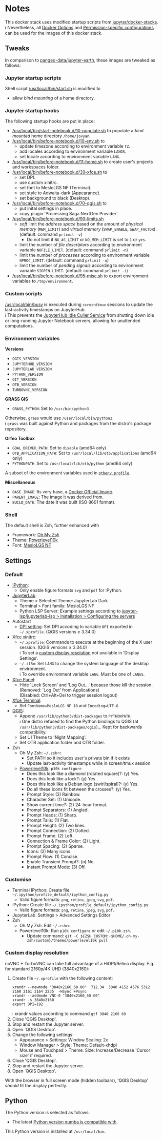 # Notes

This docker stack uses modified startup scripts from
[jupyter/docker-stacks](https://github.com/jupyter/docker-stacks).  
:information_source: Nevertheless, all [Docker Options](https://github.com/jupyter/docker-stacks/blob/main/docs/using/common.md#docker-options)
and [Permission-specific configurations](https://github.com/jupyter/docker-stacks/blob/main/docs/using/common.md#permission-specific-configurations)
can be used for the images of this docker stack.

## Tweaks

In comparison to
[pangeo-data/jupyter-earth](https://github.com/pangeo-data/jupyter-earth), these
images are tweaked as follows:

### Jupyter startup scripts

Shell script [/usr/local/bin/start.sh](base/scripts/usr/local/bin/start.sh) is
modified to

* allow *bind mounting* of a home directory.

### Jupyter startup hooks

The following startup hooks are put in place:

* [/usr/local/bin/start-notebook.d/10-populate.sh](base/scripts/usr/local/bin/start-notebook.d/10-populate.sh)
  to populate a *bind mounted* home directory `/home/jovyan`.
* [/usr/local/bin/before-notebook.d/10-env.sh](base/scripts/usr/local/bin/before-notebook.d/10-env.sh) to
  * update timezone according to environment variable `TZ`.
  * add locales according to environment variable `LANGS`.
  * set locale according to environment variable `LANG`.
* [/usr/local/bin/before-notebook.d/11-home.sh](base/scripts/usr/local/bin/before-notebook.d/11-home.sh)
  to create user's projects and workspaces folder.
* [/usr/local/bin/before-notebook.d/30-xfce.sh](base/scripts/usr/local/bin/before-notebook.d/30-xfce.sh) to
  * set DPI.
  * use custom xinitrc.
  * set font to MesloLGS NF (Terminal).
  * set style to Adwaita-dark (Appearance).
  * set background to black (Desktop).
* [/usr/local/bin/before-notebook.d/70-qgis.sh](base/scripts/usr/local/bin/before-notebook.d/70-qgis.sh) to
  * put inital settings in place.
  * copy plugin 'Processing Saga NextGen Provider'.
* [/usr/local/bin/before-notebook.d/90-limits.sh](base/scripts/usr/local/bin/before-notebook.d/90-limits.sh)
  * *soft* limit the *address space* based on the amount of *physical memory*
    (`MEM_LIMIT`) and *virtual memory* (`SWAP_ENABLE`, `SWAP_FACTOR`). (default:
    command `prlimit -v`)
    * Do not limit if `NO_AS_LIMIT` or `NO_MEM_LIMIT` is set to `1` or `yes`.
  * limit the number of *file descriptors* according to environment variable
    `NOFILE_LIMIT`. (default: command `prlimit -n`)
  * limit the number of *processes* according to environment variable
    `NPROC_LIMIT`. (default: command `prlimit -u`)
  * limit the number of *pending signals* according to environment variable
    `SIGPEN_LIMIT`. (default: command `prlimit -i`)
* [/usr/local/bin/before-notebook.d/95-misc.sh](base/scripts/usr/local/bin/before-notebook.d/95-misc.sh)
  to export environment variables to `/tmp/environment`.

### Custom scripts

[/usr/local/bin/busy](base/scripts/usr/local/bin/busy) is executed during
`screen`/`tmux` sessions to update the last-activity timestamps on JupyterHub.  
:information_source: This prevents the [JupyterHub Idle Culler Service](https://github.com/jupyterhub/jupyterhub-idle-culler)
from shutting down idle or long-running Jupyter Notebook servers, allowing for
unattended computations.

### Environment variables

**Versions**

* `QGIS_VERSION`
* `JUPYTERHUB_VERSION`
* `JUPYTERLAB_VERSION`
* `PYTHON_VERSION`
* `GIT_VERSION`
* `OTB_VERSION`
* `TURBOVNC_VERSION`

**GRASS GIS**

* `GRASS_PYTHON`: Set to `/usr/bin/python3`

Otherwise, `grass` would use `/user/local/bin/python3`.  
:information_source: `grass` was built against Python and packages from the
distro's package repository.

**Orfeo Toolbox**

* `GDAL_DRIVER_PATH`: Set to `disable` (amd64 only)
* `OTB_APPLICATION_PATH`: Set to `/usr/local/lib/otb/applications` (amd64 only)
* `PYTHONPATH`: Set to `/usr/local/lib/otb/python` (amd64 only)

A subset of the environment variables used in [`otbenv.profile`](https://github.com/orfeotoolbox/OTB/blob/develop/Packaging/Files/otbenv.profile).

**Miscellaneous**

* `BASE_IMAGE`: Its very base, a [Docker Official Image](https://hub.docker.com/search?q=&type=image&image_filter=official).
* `PARENT_IMAGE`: The image it was derived from.
* `BUILD_DATE`: The date it was built (ISO 8601 format).

### Shell

The default shell is Zsh, further enhanced with

* Framework: [Oh My Zsh](https://ohmyz.sh/)
* Theme: [Powerlevel10k](https://github.com/romkatv/powerlevel10k#oh-my-zsh)
* Font: [MesloLGS NF](https://github.com/romkatv/powerlevel10k#fonts)

## Settings

### Default

* [IPython](base/conf/ipython/usr/local/etc/ipython/ipython_config.py):
  * Only enable figure formats `svg` and `pdf` for IPython.
* [JupyterLab](base/conf/jupyterlab/usr/local/share/jupyter/lab/settings/overrides.json):
  * Theme > Selected Theme: JupyterLab Dark
  * Terminal > Font family: MesloLGS NF
  * Python LSP Server: Example settings according to [jupyter-lsp/jupyterlab-lsp > Installation > Configuring the servers](https://github.com/jupyter-lsp/jupyterlab-lsp#configuring-the-servers)
* Autostart
  * [DPI setting](base/conf/user/var/backups/skel/.config/autostart/DPI%20setting.desktop):
    Set DPI accoding to variable `DPI` exported in `~/.xprofile`. (QGIS
    versions ≥ 3.34.0)
* [Xfce xinitrc](base/conf/user/var/backups/skel/.config/xfce4/xinitrc):
  * `~/.xprofile`: Commands to execute at the beginning of the X user session.
    (QGIS versions ≥ 3.34.0)  
    :information_source: To set a
    [custom display resolution](#custom-display-resolution) not available in
    'Display Settings'.
  * `~/.i18n`: Set `LANG` to change the system language of the desktop
    environment.  
    :information_source: To override environment variable `LANG`. Must be one of
    `LANGS`.
* [Xfce Panel](base/conf/xfce/etc/xdg/xfce4/xfconf/xfce-perchannel-xml/xfce4-panel.xml):
  * Hide 'Lock Screen' and 'Log Out...' because those kill the session.  
    (Removed: 'Log Out' from Applications)  
    (Disabled: Ctrl+Alt+Del to trigger session logout)
* [Xfce Terminal](base/conf/user/var/backups/skel/.config/xfce4/terminal/terminalrc):
  * Set `FontName=MesloLGS NF 10` and `Encoding=UTF-8`.
* [QGIS](base/conf/user/var/backups/skel/.local/share/QGIS/QGIS3/profiles/default/QGIS/QGIS3.ini):
  * Append `/usr/lib/python3/dist-packages` to `PYTHONPATH`.  
    :information_source: One distro refused to find the Python bindings to QGIS
    (at `/usr/lib/python3/dist-packages/qgis`)... Kept for backwards
    compatibility.
  * Set UI Theme to 'Night Mapping'.
  * Set OTB application folder and OTB folder.
* Zsh
  * Oh My Zsh: `~/.zshrc`
    * Set PATH so it includes user's private bin if it exists
    * Update last-activity timestamps while in screen/tmux session
  * [Powerlevel10k](base/conf/user/var/backups/skel/.p10k.zsh): `p10k configure`
    * Does this look like a diamond (rotated square)?: (y)  Yes.
    * Does this look like a lock?: (y)  Yes.
    * Does this look like a Debian logo (swirl/spiral)?: (y)  Yes.
    * Do all these icons fit between the crosses?: (y)  Yes.
    * Prompt Style: (3)  Rainbow.
    * Character Set: (1)  Unicode.
    * Show current time?: (2)  24-hour format.
    * Prompt Separators: (1)  Angled.
    * Prompt Heads: (1)  Sharp.
    * Prompt Tails: (1)  Flat.
    * Prompt Height: (2)  Two lines.
    * Prompt Connection: (2)  Dotted.
    * Prompt Frame: (2)  Left.
    * Connection & Frame Color: (2)  Light.
    * Prompt Spacing: (2)  Sparse.
    * Icons: (2)  Many icons.
    * Prompt Flow: (1)  Concise.
    * Enable Transient Prompt?: (n)  No.
    * Instant Prompt Mode: (3)  Off.

### Customise

* Terminal IPython: Create file `~/.ipython/profile_default/ipython_config.py`
  * Valid figure formats: `png`, `retina`, `jpeg`, `svg`, `pdf`.
* IPython: Create file `~/.ipython/profile_default/ipython_config.py`
  * Valid figure formats: `png`, `retina`, `jpeg`, `svg`, `pdf`.
* JupyterLab: Settings > Advanced Settings Editor
* Zsh
  * Oh My Zsh: Edit `~/.zshrc`.
  * Powerlevel10k: Run `p10k configure` or edit `~/.p10k.zsh`.
    * Update command:
      `git -C ${ZSH_CUSTOM:-$HOME/.oh-my-zsh/custom}/themes/powerlevel10k pull`

### Custom display resolution

noVNC + TurboVNC can take full advantage of a HiDPI/Retina display. E.g. for
standard 2160p/4K UHD (3840x2160):

1. Create file `~/.xprofile` with the following content:  
   ```
   xrandr --newmode "3840x2160_60.00"  712.34  3840 4152 4576 5312  2160 2161 2164 2235  -HSync +Vsync
   xrandr --addmode VNC-0 "3840x2160_60.00"
   xrandr -s 3840x2160
   export DPI=192
   ```  
   :information_source: xrandr values according to command `gtf 3840 2160 60`
1. Close 'QGIS Desktop'.
1. Stop and restart the Jupyter server.
1. Open 'QGIS Desktop'.
1. Change the following settings:
    * Appearance > Settings: Window Scaling: 2x
    * Window Manager > Style: Theme: Default-xhdpi
    * Mouse and Touchpad > Theme: Size: Increase/Decrease 'Cursor size' if
      required.
1. Close 'QGIS Desktop'.
1. Stop and restart the Jupyter server.
1. Open 'QGIS Desktop'.

With the browser in full screen mode (hidden toolbars), 'QGIS Desktop' *should*
fit the display perfectly.

## Python

The Python version is selected as follows:

* The latest [Python version numba is compatible with](https://numba.readthedocs.io/en/stable/user/installing.html#numba-support-info).

This Python version is installed at `/usr/local/bin`.
